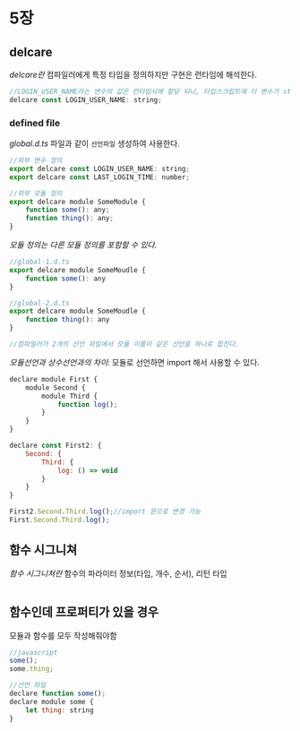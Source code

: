 # 5장

## delcare
*delcare란* 컴파일러에게 특정 타입을 정의하지만 구현은 런타임에 해석한다.

``` javascript
//LOGIN_USER_NAME라는 변수의 값은 런타임시에 할당 되니, 타입스크립트에 이 변수가 string타입이라는 것을 알림
delcare const LOGIN_USER_NAME: string;
```
### defined file
*global.d.ts* 파일과 같이 `선언파일` 생성하여 사용한다.
``` javascript
//외부 변수 정의
export delcare const LOGIN_USER_NAME: string;
export delcare const LAST_LOGIN_TIME: number;

//외부 모듈 정의
export delcare module SomeModule {
    function some(): any;
    function thing(): any;
}
```
*모듈 정의는 다른 모듈 정의를 포함할 수 있다.*
``` javascript
//global-1.d.ts
export delcare module SomeMoudle {
    function some(): any
}

//global-2.d.ts
export delcare module SomeMoudle {
    function thing(): any
}

//컴파일러가 2개의 선언 파일에서 모듈 이름이 같은 선언을 하나로 합친다.
```

*모듈선언과 상수선언과의 차이*: 모듈로 선언하면 import 해서 사용할 수 있다.

``` javascript
declare module First {
    module Second {
        module Third {
            function log();
        }
    }
}

declare const First2: {
    Second: {
        Third: {
            log: () => void
        }
    }
}

First2.Second.Third.log();//import 문으로 변경 가능
First.Second.Third.log();
```

## 함수 시그니쳐
*함수 시그니쳐란* 함수의 파라미터 정보(타입, 개수, 순서), 리턴 타입

``` javascript

```

## 함수인데 프로퍼티가 있을 경우
모듈과 함수를 모두 작성해줘야함
``` javascript
//javascript
some();
some.thing;

//선언 파일
declare function some();
declare module some {
    let thing: string
}
```


``` javascript

```
